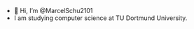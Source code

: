 - 👋 Hi, I’m @MarcelSchu2101
- I am studying computer science at TU Dortmund University.

<!---
MarcelSchu2101/MarcelSchu2101 is a ✨ special ✨ repository because its `README.md` (this file) appears on your GitHub profile.
You can click the Preview link to take a look at your changes.
--->
